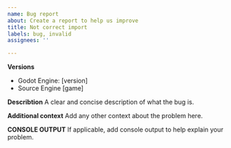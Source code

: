 ```yaml
---
name: Bug report
about: Create a report to help us improve
title: Not correct import
labels: bug, invalid
assignees: ''

---
```


**Versions**
* Godot Engine: [version]
* Source Engine [game]

**Describtion**
A clear and concise description of what the bug is.

**Additional context**
Add any other context about the problem here.


**CONSOLE OUTPUT**
If applicable, add console output to help explain your problem.
